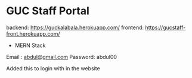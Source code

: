 # GUC Staff Portal


backend: https://guckalabala.herokuapp.com/
frontend: https://gucstaff-front.herokuapp.com/
- MERN Stack


Email : abdul@gmail.com
Password: abdul00

Added this to login with in the website
